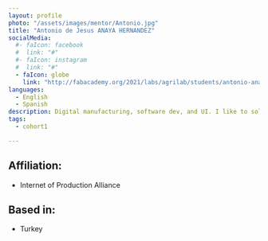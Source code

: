 ```yaml
---
layout: profile
photo: "/assets/images/mentor/Antonio.jpg"
title: "Antonio de Jesus ANAYA HERNANDEZ"
socialMedia:
  #- faIcon: facebook
  #  link: "#"
  #- faIcon: instagram
  #  link: "#"
  - faIcon: globe
    link: "http://fabacademy.org/2021/labs/agrilab/students/antonio-anaya/"
languages:
  - English
  - Spanish
description: Digital manufacturing, software dev, and UI. I like to solve problems in challenging environments. From the PCB to the packaging and usage. FabAcademy and Hackaday Prize member.
tags:
  - cohort1

---
```


## Affiliation:
- Internet of Production Alliance

## Based in:
- Turkey

